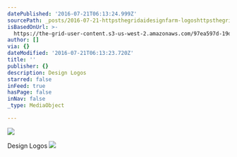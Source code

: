 ```yaml
---
datePublished: '2016-07-21T06:13:24.999Z'
sourcePath: _posts/2016-07-21-httpsthegridaidesignfarm-logoshttpsthegridaidesig.md
isBasedOnUrl: >-
  https://the-grid-user-content.s3-us-west-2.amazonaws.com/97ea597d-19d8-4bc8-b108-ec504cf2e31b.png
author: []
via: {}
dateModified: '2016-07-21T06:13:23.720Z'
title: ''
publisher: {}
description: Design Logos
starred: false
inFeed: true
hasPage: false
inNav: false
_type: MediaObject

---
```

![](https://the-grid-user-content.s3-us-west-2.amazonaws.com/2c4d0f80-092c-4f46-87c7-d0badf5f2f9e.png)

Design Logos
![](https://imgflo.herokuapp.com/graph/vahj1ThiexotieMo/f070e78a4ef5595131fff8e45f2538c7/croprotate.png?cropheight=2549&cropwidth=3090&degrees=0&input=https%3A%2F%2Fthe-grid-user-content.s3-us-west-2.amazonaws.com%2F4ff67250-b3d5-4952-b923-f9d8eef08013.png&x=103&y=0)